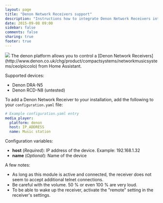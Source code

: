 ```yaml
---
layout: page
title: "Denon Network Receivers support"
description: "Instructions how to integrate Denon Network Receivers into Home Assistant."
date: 2015-09-08 09:00
sidebar: false
comments: false
sharing: true
footer: true
---
```


<img src='/images/supported_brands/denon.png' class='brand pull-right' />
The denon platform allows you to control a [Denon Network Receivers](http://www.denon.co.uk/chg/product/compactsystems/networkmusicsystems/ceolpiccolo) from Home Assistant.

Supported devices:

- Denon DRA-N5
- Denon RCD-N8 (untested)

To add a Denon Network Receiver to your installation, add the following to your `configuration.yaml` file:

```yaml
# Example configuration.yaml entry
media_player:
  platform: denon
  host: IP_ADDRESS
  name: Music station
```
Configuration variables:

- **host** (*Required*): IP address of the device. Example: 192.168.1.32
- **name** (*Optional*): Name of the device

A few notes:

- As long as this module is active and connected, the receiver does not seem to accept additional telnet connections.
- Be careful with the volume. 50 % or even 100 % are very loud.
- To be able to wake up the receiver, activate the "remote" setting in the receiver's settings.
